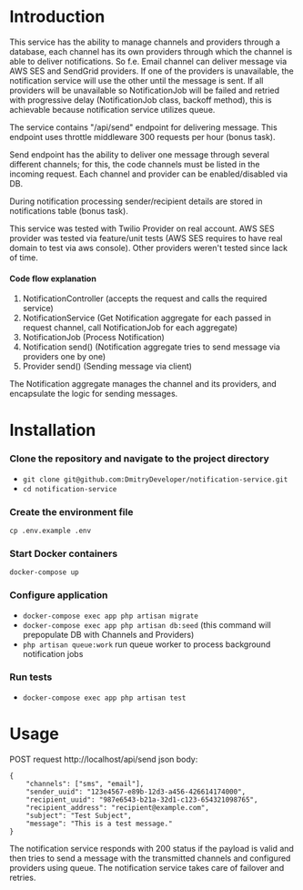# Introduction

This service has the ability to manage channels and providers through a database,
each channel has its own providers through which the channel is able to deliver notifications.
So f.e. Email channel can deliver message via AWS SES and SendGrid providers.
If one of the providers is unavailable, the notification service will use the other until the message is sent.
If all providers will be unavailable so NotificationJob will be failed
and retried with progressive delay (NotificationJob class, backoff method), 
this is achievable because notification service utilizes queue.

The service contains "/api/send" endpoint for delivering message.
This endpoint uses throttle middleware 300 requests per hour (bonus task).

Send endpoint has the ability to deliver one message through several different channels;
for this, the code channels must be listed in the incoming request.
Each channel and provider can be enabled/disabled via DB.

During notification processing sender/recipient details are stored in notifications table (bonus task).

This service was tested with Twilio Provider on real account.
AWS SES provider was tested via feature/unit tests (AWS SES requires to have real domain to test via aws console).
Other providers weren't tested since lack of time.

#### Code flow explanation
1. NotificationController (accepts the request and calls the required service)
2. NotificationService (Get Notification aggregate for each passed in request channel, call NotificationJob for each aggregate)
3. NotificationJob (Process Notification)
4. Notification send() (Notification aggregate tries to send message via providers one by one)
5. Provider send() (Sending message via client)

The Notification aggregate manages the channel and its providers, and encapsulate the logic for sending messages.

# Installation

### Clone the repository and navigate to the project directory
- `git clone git@github.com:DmitryDeveloper/notification-service.git`
- `cd notification-service`

### Create the environment file
`cp .env.example .env`

### Start Docker containers
`docker-compose up`

### Configure application
- `docker-compose exec app php artisan migrate`
- `docker-compose exec app php artisan db:seed` (this command will prepopulate DB with Channels and Providers)
- `php artisan queue:work` run queue worker to process background notification jobs

### Run tests
- `docker-compose exec app php artisan test`

# Usage

POST request http://localhost/api/send
json body:
```
{
    "channels": ["sms", "email"],
    "sender_uuid": "123e4567-e89b-12d3-a456-426614174000",
    "recipient_uuid": "987e6543-b21a-32d1-c123-654321098765",
    "recipient_address": "recipient@example.com",
    "subject": "Test Subject",
    "message": "This is a test message."
}
```
The notification service responds with 200 status if the payload is valid
and then tries to send a message with the transmitted channels and configured providers using queue.
The notification service takes care of failover and retries.
